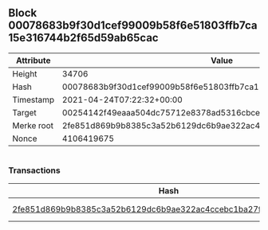 ## Block 00078683b9f30d1cef99009b58f6e51803ffb7ca15e316744b2f65d59ab65cac

Attribute | Value
--- | ---
Height | 34706
Hash | 00078683b9f30d1cef99009b58f6e51803ffb7ca15e316744b2f65d59ab65cac
Timestamp | 2021-04-24T07:22:32+00:00
Target | 00254142f49eaaa504dc75712e8378ad5316cbcead634704b3734b6271167cc4
Merke root | 2fe851d869b9b8385c3a52b6129dc6b9ae322ac4ccebc1ba27f1f648898ca765
Nonce | 4106419675

```

```

### Transactions

Hash | Amount
--- | ---
[2fe851d869b9b8385c3a52b6129dc6b9ae322ac4ccebc1ba27f1f648898ca765](2fe851d869b9b8385c3a52b6129dc6b9ae322ac4ccebc1ba27f1f648898ca765.md) | 10.00000000 SKEPTI 
